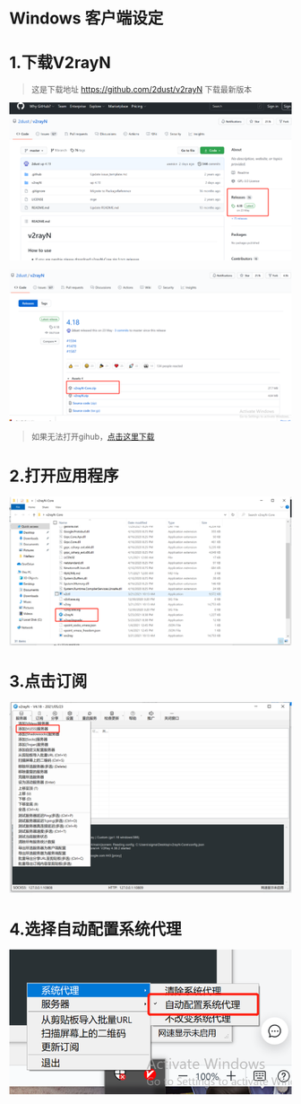 # Windows 客户端设定

# 1.下载V2rayN

> 这是下载地址 https://github.com/2dust/v2rayN 下载最新版本

![](../images/windows/1.png)

![](../images/windows/2.png)

> 如果无法打开gihub，[点击这里下载](https://sigmaf4f.github.io/xray/resources/v2rayN-Core.zip)

# 2.打开应用程序

![](../images/windows/3.png)

# 3.点击订阅

![](../images/windows/4.png)

# 4.选择自动配置系统代理

![](../images/windows/6.png)

